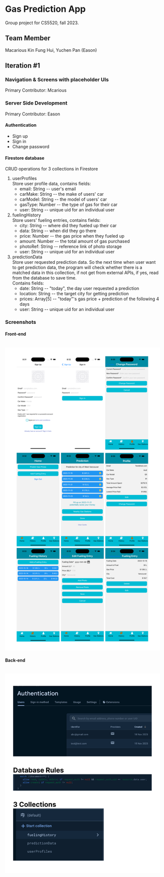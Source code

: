 # Gas Prediction App
Group project for CS5520, fall 2023.
## Team Member
Macarious Kin Fung Hui, Yuchen Pan (Eason)

## Iteration #1
### Navigation & Screens with placeholder UIs
Primary Contributor: Mcarious

### Server Side Development
Primary Contributor: Eason
#### Authentication
- Sign up
- Sign in
- Change password
#### Firestore database
CRUD operations for 3 collections in Firestore
1. userProfiles
<br>Store user profile data, contains fields:
    - email: String -- user's email
    - carMake: String -- the make of users' car
    - carModel: String -- the model of users' car
    - gasType: Number -- the type of gas for their car
    - user: String -- unique uid for an individual user
2. fuelingHistory
<br>Store users' fueling entries, contains fields:
    - city: String -- where did they fueled up their car
    - data: String -- when did they go there
    - price: Number -- the gas price when they fueled up
    - amount: Number -- the total amount of gas purchased
    - photoRef: String -- reference link of photo storage
    - user: String -- unique uid for an individual user
3. predictionData
<br>Store user requested prediction data. So the next time when user want to get prediction data, the program will check whether there is a matched data in this collection, if not get from external APIs, if yes, read from the database to save time.
<br>Contains fields:
    - date: String -- "today", the day user requested a prediction
    - location: String -- the target city for getting prediction
    - prices: Array[5] -- "today"'s gas price + prediction of the following 4 days
    - user: String -- unique uid for an individual user

### Screenshots
#### Front-end
<br>![iteration 1 screens](/ReadMeRes/Iteration_1_screens.png)

#### Back-end
<br>![iteration 1 firebase](/ReadMeRes/Iteration_1_firebase.png)

